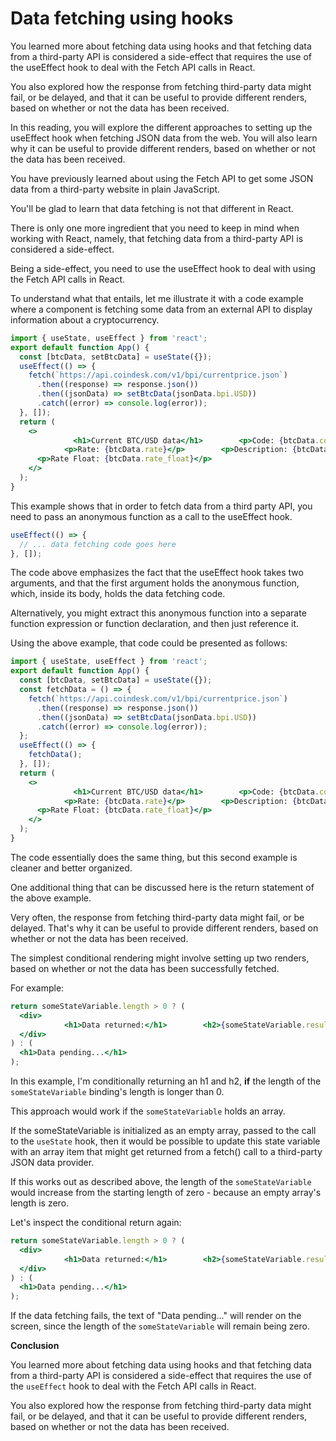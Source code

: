 # Data fetching using hooks

You learned more about fetching data using hooks and that fetching data from a third-party API is considered a
side-effect that requires the use of the useEffect hook to deal with the Fetch API calls in React.

You also explored how the response from fetching third-party data might fail, or be delayed, and that it can be useful
to provide different renders, based on whether or not the data has been received.

In this reading, you will explore the different approaches to setting up the useEffect hook when fetching JSON data from
the web. You will also learn why it can be useful to provide different renders, based on whether or not the data has
been received.

You have previously learned about using the Fetch API to get some JSON data from a third-party website in plain
JavaScript.

You'll be glad to learn that data fetching is not that different in React.

There is only one more ingredient that you need to keep in mind when working with React, namely, that fetching data from
a third-party API is considered a side-effect.

Being a side-effect, you need to use the useEffect hook to deal with using the Fetch API calls in React.

To understand what that entails, let me illustrate it with a code example where a component is fetching some data from
an external API to display information about a cryptocurrency.

```jsx
import { useState, useEffect } from 'react';
export default function App() {
  const [btcData, setBtcData] = useState({});
  useEffect(() => {
    fetch(`https://api.coindesk.com/v1/bpi/currentprice.json`)
      .then((response) => response.json())
      .then((jsonData) => setBtcData(jsonData.bpi.USD))
      .catch((error) => console.log(error));
  }, []);
  return (
    <>
              <h1>Current BTC/USD data</h1>        <p>Code: {btcData.code}</p>        <p>Symbol: {btcData.symbol}</p> 
            <p>Rate: {btcData.rate}</p>        <p>Description: {btcData.description}</p>        
      <p>Rate Float: {btcData.rate_float}</p>      
    </>
  );
}
```

This example shows that in order to fetch data from a third party API, you need to pass an anonymous function as a call
to the useEffect hook.

```jsx
useEffect(() => {
  // ... data fetching code goes here
}, []);
```

The code above emphasizes the fact that the useEffect hook takes two arguments, and that the first argument holds the
anonymous function, which, inside its body, holds the data fetching code.

Alternatively, you might extract this anonymous function into a separate function expression or function declaration,
and then just reference it.

Using the above example, that code could be presented as follows:

```jsx
import { useState, useEffect } from 'react';
export default function App() {
  const [btcData, setBtcData] = useState({});
  const fetchData = () => {
    fetch(`https://api.coindesk.com/v1/bpi/currentprice.json`)
      .then((response) => response.json())
      .then((jsonData) => setBtcData(jsonData.bpi.USD))
      .catch((error) => console.log(error));
  };
  useEffect(() => {
    fetchData();
  }, []);
  return (
    <>
              <h1>Current BTC/USD data</h1>        <p>Code: {btcData.code}</p>        <p>Symbol: {btcData.symbol}</p> 
            <p>Rate: {btcData.rate}</p>        <p>Description: {btcData.description}</p>        
      <p>Rate Float: {btcData.rate_float}</p>      
    </>
  );
}
```

The code essentially does the same thing, but this second example is cleaner and better organized.

One additional thing that can be discussed here is the return statement of the above example.

Very often, the response from fetching third-party data might fail, or be delayed. That's why it can be useful to
provide different renders, based on whether or not the data has been received.

The simplest conditional rendering might involve setting up two renders, based on whether or not the data has been
successfully fetched.

For example:

```jsx
return someStateVariable.length > 0 ? (
  <div>
            <h1>Data returned:</h1>        <h2>{someStateVariable.results[0].price}</h2>      
  </div>
) : (
  <h1>Data pending...</h1>
);
```

In this example, I'm conditionally returning an h1 and h2, **if** the length of the `someStateVariable` binding's length
is longer than 0.

This approach would work if the `someStateVariable` holds an array.

If the someStateVariable is initialized as an empty array, passed to the call to the `useState` hook, then it would be
possible to update this state variable with an array item that might get returned from a fetch() call to a third-party
JSON data provider.

If this works out as described above, the length of the `someStateVariable` would increase from the starting length of
zero - because an empty array's length is zero.

Let's inspect the conditional return again:

```jsx
return someStateVariable.length > 0 ? (
  <div>
            <h1>Data returned:</h1>        <h2>{someStateVariable.results[0].price}</h2>      
  </div>
) : (
  <h1>Data pending...</h1>
);
```

If the data fetching fails, the text of "Data pending..." will render on the screen, since the length of the
`someStateVariable` will remain being zero.

**Conclusion**

You learned more about fetching data using hooks and that fetching data from a third-party API is considered a
side-effect that requires the use of the `useEffect` hook to deal with the Fetch API calls in React.

You also explored how the response from fetching third-party data might fail, or be delayed, and that it can be useful
to provide different renders, based on whether or not the data has been received.

